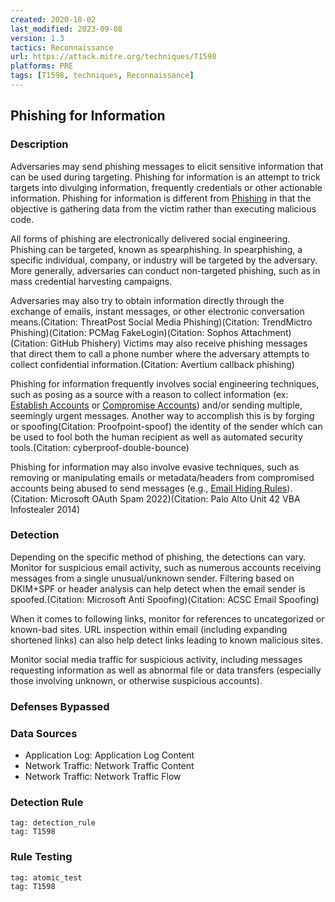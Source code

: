 ```yaml
---
created: 2020-10-02
last_modified: 2023-09-08
version: 1.3
tactics: Reconnaissance
url: https://attack.mitre.org/techniques/T1598
platforms: PRE
tags: [T1598, techniques, Reconnaissance]
---
```


## Phishing for Information

### Description

Adversaries may send phishing messages to elicit sensitive information that can be used during targeting. Phishing for information is an attempt to trick targets into divulging information, frequently credentials or other actionable information. Phishing for information is different from [Phishing](https://attack.mitre.org/techniques/T1566) in that the objective is gathering data from the victim rather than executing malicious code.

All forms of phishing are electronically delivered social engineering. Phishing can be targeted, known as spearphishing. In spearphishing, a specific individual, company, or industry will be targeted by the adversary. More generally, adversaries can conduct non-targeted phishing, such as in mass credential harvesting campaigns.

Adversaries may also try to obtain information directly through the exchange of emails, instant messages, or other electronic conversation means.(Citation: ThreatPost Social Media Phishing)(Citation: TrendMictro Phishing)(Citation: PCMag FakeLogin)(Citation: Sophos Attachment)(Citation: GitHub Phishery) Victims may also receive phishing messages that direct them to call a phone number where the adversary attempts to collect confidential information.(Citation: Avertium callback phishing)

Phishing for information frequently involves social engineering techniques, such as posing as a source with a reason to collect information (ex: [Establish Accounts](https://attack.mitre.org/techniques/T1585) or [Compromise Accounts](https://attack.mitre.org/techniques/T1586)) and/or sending multiple, seemingly urgent messages. Another way to accomplish this is by forging or spoofing(Citation: Proofpoint-spoof) the identity of the sender which can be used to fool both the human recipient as well as automated security tools.(Citation: cyberproof-double-bounce) 

Phishing for information may also involve evasive techniques, such as removing or manipulating emails or metadata/headers from compromised accounts being abused to send messages (e.g., [Email Hiding Rules](https://attack.mitre.org/techniques/T1564/008)).(Citation: Microsoft OAuth Spam 2022)(Citation: Palo Alto Unit 42 VBA Infostealer 2014)

### Detection

Depending on the specific method of phishing, the detections can vary. Monitor for suspicious email activity, such as numerous accounts receiving messages from a single unusual/unknown sender. Filtering based on DKIM+SPF or header analysis can help detect when the email sender is spoofed.(Citation: Microsoft Anti Spoofing)(Citation: ACSC Email Spoofing)

When it comes to following links, monitor for references to uncategorized or known-bad sites. URL inspection within email (including expanding shortened links) can also help detect links leading to known malicious sites.

Monitor social media traffic for suspicious activity, including messages requesting information as well as abnormal file or data transfers (especially those involving unknown, or otherwise suspicious accounts).

### Defenses Bypassed



### Data Sources

  - Application Log: Application Log Content
  -  Network Traffic: Network Traffic Content
  -  Network Traffic: Network Traffic Flow
### Detection Rule

```query
tag: detection_rule
tag: T1598
```

### Rule Testing

```query
tag: atomic_test
tag: T1598
```

